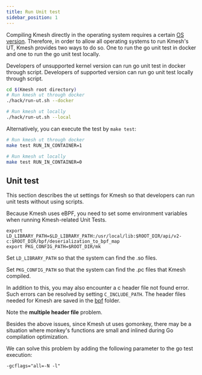 ```yaml
---
title: Run Unit test
sidebar_position: 1
---
```


Compiling Kmesh directly in the operating system requires a certain [OS version](https://github.com/kmesh-net/kmesh/blob/main/docs/kmesh_support.md). Therefore, in order to allow all operating systems to run Kmesh's UT, Kmesh provides two ways to do so. One to run the go unit test in docker and one to run the go unit test locally.

Developers of unsupported kernel version can run go unit test in docker through script. Developers of supported version can run go unit test locally through script.

```sh
cd $(Kmesh root directory)
# Run kmesh ut through docker
./hack/run-ut.sh --docker

# Run kmesh ut locally
./hack/run-ut.sh --local
```

Alternatively, you can execute the test by `make test`:

```sh
# Run kmesh ut through docker
make test RUN_IN_CONTAINER=1

# Run kmesh ut locally
make test RUN_IN_CONTAINER=0
```

## Unit test

This section describes the ut settings for Kmesh so that developers can run unit tests without using scripts.

Because Kmesh uses eBPF, you need to set some environment variables when running Kmesh-related Unit Tests.

```console
export LD_LIBRARY_PATH=$LD_LIBRARY_PATH:/usr/local/lib:$ROOT_DIR/api/v2-c:$ROOT_DIR/bpf/deserialization_to_bpf_map
export PKG_CONFIG_PATH=$ROOT_DIR/mk
```

Set `LD_LIBRARY_PATH` so that the system can find the .so files.

Set `PKG_CONFIG_PATH` so that the system can find the .pc files that Kmesh compiled.

In addition to this, you may also encounter a c header file not found error. Such errors can be resolved by setting `C_INCLUDE_PATH`. The header files needed for Kmesh are saved in the [bpf](https://github.com/kmesh-net/kmesh/tree/main/bpf) folder.

Note the **multiple header file** problem.

Besides the above issues, since Kmesh ut uses gomonkey, there may be a situation where monkey's functions are small and inlined during Go compilation optimization.

We can solve this problem by adding the following parameter to the go test execution:

```console
-gcflags="all=-N -l"
```
